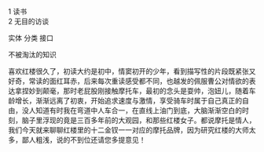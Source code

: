 1 读书  
2 无目的访谈

实体 分类 接口 

不被淘汰的知识 

喜欢红楼很久了，初读大约是初中，情窦初开的少年，看到描写性的片段既紧张又好奇，常读的面红耳赤，后来每次重读感受都不同，也越发的佩服曹公对情欲的表达拿捏妙到颠毫，那时老屁股刚接触摩托车，最初的念头是耍帅，泡妞儿，随着车龄增长，渐渐远离了初衷，开始追求速度与激情，享受骑车时属于自己真正的自由，没人知道有时我在弯道中人车合一，在直线上油门到底，大脑渐渐空白的时刻，脑子里浮现的竟是三百多年前的大观园，和那些红楼女子。都说摩托是情人，我们今天就来聊聊红楼里的十二金钗一一对应的摩托品牌，因为研究红楼的大师太多，鄙人粗浅，说的不到位还请您多提意见！
